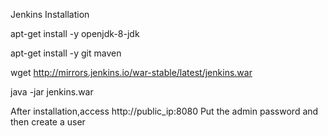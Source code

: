 Jenkins Installation

apt-get install -y openjdk-8-jdk

apt-get install -y git maven

wget http://mirrors.jenkins.io/war-stable/latest/jenkins.war

java -jar jenkins.war

After installation,access http://public_ip:8080
Put the admin password and then create a user
